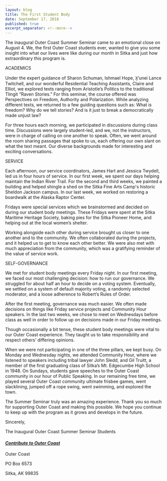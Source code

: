 ```yaml
---
layout: blog
title: The First Student Body
date: September 17, 2018
published: true
excerpt_separator: <!--more-->
---
```


The inaugural Outer Coast Summer Seminar came to an emotional close on August 4. We, the first Outer Coast students ever, wanted to give you some insight into what our lives were like during our month in Sitka and just how extraordinary this program is.

<!--more-->

ACADEMICS

Under the expert guidance of Sharon Schuman, Ishmael Hope, X̱’unei Lance Twitchell, and our wonderful Residential Teaching Assistants, Claire and Elliot, we explored texts ranging from Aristotle’s Politics to the traditional Tlingit “Raven Stories.” For this seminar, the course offered was Perspectives on Freedom, Authority and Polarization. While analyzing different texts, we returned to a few guiding questions such as: What is freedom? Why do we tell stories? And is it just to break a democratically made unjust law?

For three hours each morning, we participated in discussions during class time. Discussions were largely student-led, and we, not the instructors, were in charge of calling on one another to speak. Often, we went around the room sharing passages that spoke to us, each offering our own slant on what the text meant. Our diverse backgrounds made for interesting and exciting conversations.

SERVICE

Each afternoon, our service coordinators, James Hart and Jessica Twydell, led us in four hours of service. In our first week, we spent our days helping maintain the Indian River Trail. For the second and third weeks, we painted a building and helped shingle a shed on the Sitka Fine Arts Camp's historic Sheldon Jackson campus. In our last week, we worked on restoring a boardwalk at the Alaska Raptor Center.

Fridays were special services which we brainstormed and decided on during our student body meetings. These Fridays were spent at the Sitka Maritime Heritage Society, baking pies for the Sitka Pioneer Home, and helping out at the local women’s shelter.

Working alongside each other during service brought us closer to one another and to the community. We often collaborated during the projects, and it helped us to get to know each other better. We were also met with much appreciation from the community, which was a gratifying reminder of the value of service work.

SELF-GOVERNANCE

We met for student body meetings every Friday night. In our first meeting, we faced our most challenging decision: how to run our governance. We struggled for about half an hour to decide on a voting system. Eventually, we settled on a system of default majority voting, a randomly selected moderator, and a loose adherence to Robert’s Rules of Order.

After the first meeting, governance was much easier. We often made decisions on things like Friday service projects and Community Hour speakers. In the last two weeks, we chose to meet on Wednesdays before class as well in order to follow up on decisions made in our Friday meetings.

Though occasionally a bit tense, these student body meetings were vital to our Outer Coast experience. They taught us to take responsibility and respect others’ differing opinions.

When we were not participating in one of the three pillars, we kept busy. On Monday and Wednesday nights, we attended Community Hour, where we listened to speakers including tribal lawyer John Sledd, and Gil Truitt, a member of the first graduating class of Sitka’s Mt. Edgecumbe High School in 1948. On Sundays, students gave speeches to the Outer Coast community in our hour of Public Speaking. In our remaining free time, we played several Outer Coast community ultimate frisbee games, went slacklining, jumped off a rope swing, went swimming, and explored the town.

The Summer Seminar truly was an amazing experience. Thank you so much for supporting Outer Coast and making this possible. We hope you continue to keep up with the program as it grows and develops in the future.

 

Sincerely, 

The Inaugural Outer Coast Summer Seminar Students




#### [_Contribute to Outer Coast_](http://outercoast.org/contribute/)

Outer Coast 

PO Box 6573

Sitka, AK 99835
